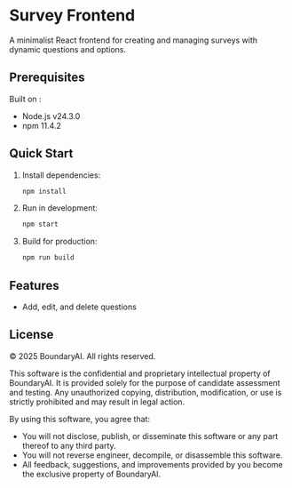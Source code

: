 # Survey Frontend

A minimalist React frontend for creating and managing surveys with dynamic questions and options.

## Prerequisites

Built on :
* Node.js v24.3.0
* npm 11.4.2

## Quick Start

1. Install dependencies:

   ```bash
   npm install
   ```
2. Run in development:

   ```bash
   npm start
   ```
3. Build for production:

   ```bash
   npm run build
   ```

## Features

* Add, edit, and delete questions

## License

© 2025 BoundaryAI. All rights reserved.

This software is the confidential and proprietary intellectual property of BoundaryAI. It is provided solely for the purpose of candidate assessment and testing. Any unauthorized copying, distribution, modification, or use is strictly prohibited and may result in legal action.

By using this software, you agree that:

* You will not disclose, publish, or disseminate this software or any part thereof to any third party.
* You will not reverse engineer, decompile, or disassemble this software.
* All feedback, suggestions, and improvements provided by you become the exclusive property of BoundaryAI.
